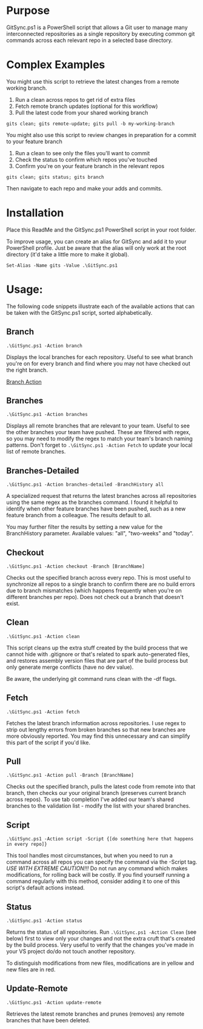 # Purpose

GitSync.ps1 is a PowerShell script that allows a Git user to manage many interconnected repositories as a single repository by executing common git commands across each relevant repo in a selected base directory.

# Complex Examples

You might use this script to retrieve the latest changes from a remote working branch.

1. Run a clean across repos to get rid of extra files
2. Fetch remote branch updates (optional for this workflow)
3. Pull the latest code from your shared working branch

```gits clean; gits remote-update; gits pull -b my-working-branch```

You might also use this script to review changes in preparation for a commit to your feature branch

1. Run a clean to see only the files you'll want to commit
2. Check the status to confirm which repos you've touched
3. Confirm you're on your feature branch in the relevant repos

```gits clean; gits status; gits branch```

Then navigate to each repo and make your adds and commits.

# Installation

Place this ReadMe and the GitSync.ps1 PowerShell script in your root folder.

To improve usage, you can create an alias for GitSync and add it to your PowerShell profile. Just be aware that the alias will only work at the root directory (it'd take a little more to make it global).

```Set-Alias -Name gits -Value .\GitSync.ps1```

# Usage:

The following code snippets illustrate each of the available actions that can be taken with the GitSync.ps1 script, sorted alphabetically.

## Branch

```.\GitSync.ps1 -Action branch```

Displays the local branches for each repository. Useful to see what branch you're on for every branch and find where you may not have checked out the right branch.

[Branch Action](https://github.com/acbilson/ps-git-sync/images/action-branch.png)

## Branches

```.\GitSync.ps1 -Action branches```

Displays all remote branches that are relevant to your team. Useful to see the other branches your team have pushed. These are filtered with regex, so you may need to modify the regex to match your team's branch naming patterns. Don't forget to `.\GitSync.ps1 -Action Fetch` to update your local list of remote branches.

## Branches-Detailed

```.\GitSync.ps1 -Action branches-detailed -BranchHistory all```

A specialized request that returns the latest branches across all repositories using the same regex as the branches command. I found it helpful to identify when other feature branches have been pushed, such as a new feature branch from a colleague. The results default to all.

You may further filter the results by setting a new value for the BranchHistory parameter. Available values: "all", "two-weeks" and "today".

## Checkout

```.\GitSync.ps1 -Action checkout -Branch [BranchName]```

Checks out the specified branch across every repo. This is most useful to synchronize all repos to a single branch to confirm there are no build errors due to branch mismatches (which happens frequently when you're on different branches per repo). Does not check out a branch that doesn't exist.

## Clean

```.\GitSync.ps1 -Action clean```

This script cleans up the extra stuff created by the build process that we cannot hide with .gitignore or that's related to spark auto-generated files, and restores assembly version files that are part of the build process but only generate merge conflicts (have no dev value).

Be aware, the underlying git command runs clean with the -df flags.

## Fetch

```.\GitSync.ps1 -Action fetch```

Fetches the latest branch information across repositories. I use regex to strip out lengthy errors from broken branches so that new branches are more obviously reported. You may find this unnecessary and can simplify this part of the script if you'd like.

## Pull

```.\GitSync.ps1 -Action pull -Branch [BranchName]```

Checks out the specified branch, pulls the latest code from remote into that branch, then checks our your original branch (preserves current branch across repos). To use tab completion I've added our team's shared branches to the validation list - modify the list with your shared branches.

## Script

```.\GitSync.ps1 -Action script -Script {[do something here that happens in every repo]}```

This tool handles most circumstances, but when you need to run a command across all repos you can specify the command via the -Script tag. *USE WITH EXTREME CAUTION!!!* Do not run any command which makes modifications, for rolling back will be costly. If you find yourself running a command regularly with this method, consider adding it to one of this script's default actions instead.

## Status

```.\GitSync.ps1 -Action status```

Returns the status of all repositories. Run `.\GitSync.ps1 -Action Clean` (see below) first to view only your changes and not the extra cruft that's created by the build process. Very useful to verify that the changes you've made in your VS project do/do not touch another repository.

To distinguish modifications from new files, modifications are in yellow and new files are in red.

## Update-Remote

```.\GitSync.ps1 -Action update-remote```

Retrieves the latest remote branches and prunes (removes) any remote branches that have been deleted.